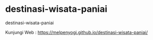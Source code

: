 # destinasi-wisata-paniai
destinasi-wisata-paniai

Kunjungi Web : https://melpenyogi.github.io/destinasi-wisata-paniai/
